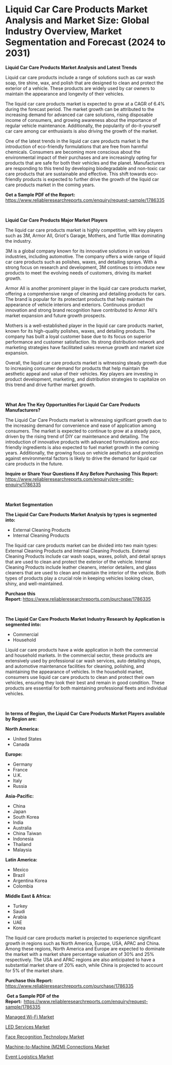 <p><h1>Liquid Car Care Products Market Analysis and Market Size: Global Industry Overview, Market Segmentation and Forecast (2024 to 2031)</h1></p><p><strong>Liquid Car Care Products Market Analysis and Latest Trends</strong></p>
<p><p>Liquid car care products include a range of solutions such as car wash soap, tire shine, wax, and polish that are designed to clean and protect the exterior of a vehicle. These products are widely used by car owners to maintain the appearance and longevity of their vehicles.</p><p>The liquid car care products market is expected to grow at a CAGR of 6.4% during the forecast period. The market growth can be attributed to the increasing demand for advanced car care solutions, rising disposable income of consumers, and growing awareness about the importance of regular vehicle maintenance. Additionally, the popularity of do-it-yourself car care among car enthusiasts is also driving the growth of the market.</p><p>One of the latest trends in the liquid car care products market is the introduction of eco-friendly formulations that are free from harmful chemicals. Consumers are becoming more conscious about the environmental impact of their purchases and are increasingly opting for products that are safe for both their vehicles and the planet. Manufacturers are responding to this trend by developing biodegradable and non-toxic car care products that are sustainable and effective. This shift towards eco-friendly products is expected to further drive the growth of the liquid car care products market in the coming years.</p></p>
<p><strong>Get a Sample PDF of the Report:&nbsp;</strong> <a href="https://www.reliableresearchreports.com/enquiry/request-sample/1786335">https://www.reliableresearchreports.com/enquiry/request-sample/1786335</a></p>
<p>&nbsp;</p>
<p><strong>Liquid Car Care Products Major Market Players</strong></p>
<p><p>The liquid car care products market is highly competitive, with key players such as 3M, Armor All, Griot's Garage, Mothers, and Turtle Wax dominating the industry. </p><p>3M is a global company known for its innovative solutions in various industries, including automotive. The company offers a wide range of liquid car care products such as polishes, waxes, and detailing sprays. With a strong focus on research and development, 3M continues to introduce new products to meet the evolving needs of customers, driving its market growth.</p><p>Armor All is another prominent player in the liquid car care products market, offering a comprehensive range of cleaning and detailing products for cars. The brand is popular for its protectant products that help maintain the appearance of vehicle interiors and exteriors. Continuous product innovation and strong brand recognition have contributed to Armor All's market expansion and future growth prospects.</p><p>Mothers is a well-established player in the liquid car care products market, known for its high-quality polishes, waxes, and detailing products. The company has built a loyal customer base due to its focus on superior performance and customer satisfaction. Its strong distribution network and marketing strategies have facilitated sales revenue growth and market size expansion.</p><p>Overall, the liquid car care products market is witnessing steady growth due to increasing consumer demand for products that help maintain the aesthetic appeal and value of their vehicles. Key players are investing in product development, marketing, and distribution strategies to capitalize on this trend and drive further market growth.</p></p>
<p>&nbsp;</p>
<p><strong>What Are The Key Opportunities For Liquid Car Care Products Manufacturers?</strong></p>
<p><p>The Liquid Car Care Products market is witnessing significant growth due to the increasing demand for convenience and ease of application among consumers. The market is expected to continue to grow at a steady pace, driven by the rising trend of DIY car maintenance and detailing. The introduction of innovative products with advanced formulations and eco-friendly ingredients is also expected to fuel market growth in the coming years. Additionally, the growing focus on vehicle aesthetics and protection against environmental factors is likely to drive the demand for liquid car care products in the future.</p></p>
<p><strong>Inquire or Share Your Questions If Any Before Purchasing This Report:</strong> <a href="https://www.reliableresearchreports.com/enquiry/pre-order-enquiry/1786335">https://www.reliableresearchreports.com/enquiry/pre-order-enquiry/1786335</a></p>
<p>&nbsp;</p>
<p><strong>Market Segmentation</strong></p>
<p><strong>The Liquid Car Care Products Market Analysis by types is segmented into:</strong></p>
<p><ul><li>External Cleaning Products</li><li>Internal Cleaning Products</li></ul></p>
<p><p>The liquid car care products market can be divided into two main types: External Cleaning Products and Internal Cleaning Products. External Cleaning Products include car wash soaps, waxes, polish, and detail sprays that are used to clean and protect the exterior of the vehicle. Internal Cleaning Products include leather cleaners, interior detailers, and glass cleaners that are used to clean and maintain the interior of the vehicle. Both types of products play a crucial role in keeping vehicles looking clean, shiny, and well-maintained.</p></p>
<p><strong>Purchase this Report:&nbsp;</strong><a href="https://www.reliableresearchreports.com/purchase/1786335">https://www.reliableresearchreports.com/purchase/1786335</a></p>
<p>&nbsp;</p>
<p><strong>The Liquid Car Care Products Market Industry Research by Application is segmented into:</strong></p>
<p><ul><li>Commercial</li><li>Household</li></ul></p>
<p><p>Liquid car care products have a wide application in both the commercial and household markets. In the commercial sector, these products are extensively used by professional car wash services, auto detailing shops, and automotive maintenance facilities for cleaning, polishing, and maintaining the appearance of vehicles. In the household market, consumers use liquid car care products to clean and protect their own vehicles, ensuring they look their best and remain in good condition. These products are essential for both maintaining professional fleets and individual vehicles.</p></p>
<p>&nbsp;</p>
<p><strong>In terms of Region, the Liquid Car Care Products Market Players available by Region are:</strong></p>
<p>
    <p> <strong> North America: </strong>
        <ul>
            <li>United States</li>
            <li>Canada</li>
        </ul>
        </p> 
    <p> <strong> Europe: </strong>
        <ul>
            <li>Germany</li>
            <li>France</li>
            <li>U.K.</li>
            <li>Italy</li>
            <li>Russia</li>
        </ul>
        </p> 
    <p> <strong> Asia-Pacific: </strong>
        <ul>
            <li>China</li>
            <li>Japan</li>
            <li>South Korea</li>
            <li>India</li>
            <li>Australia</li>
            <li>China Taiwan</li>
            <li>Indonesia</li>
            <li>Thailand</li>
            <li>Malaysia</li>
        </ul>
        </p> 
    <p> <strong> Latin America: </strong>
        <ul>
            <li>Mexico</li>
            <li>Brazil</li>
            <li>Argentina Korea</li>
            <li>Colombia</li>
        </ul>
        </p> 
    <p> <strong> Middle East & Africa: </strong>
        <ul>
            <li>Turkey</li>
            <li>Saudi</li>
            <li>Arabia</li>
            <li>UAE</li>
            <li>Korea</li>
        </ul>
    </p>
    </p>
<p><p>The liquid car care products market is projected to experience significant growth in regions such as North America, Europe, USA, APAC and China. Among these regions, North America and Europe are expected to dominate the market with a market share percentage valuation of 30% and 25% respectively. The USA and APAC regions are also anticipated to have a substantial market share of 20% each, while China is projected to account for 5% of the market share.</p></p>
<p><strong>Purchase this Report: </strong><a href="https://www.reliableresearchreports.com/purchase/1786335">https://www.reliableresearchreports.com/purchase/1786335</a></p>
<p>&nbsp;<strong>Get a Sample PDF of the Report:&nbsp;&nbsp;</strong><a href="https://www.reliableresearchreports.com/enquiry/request-sample/1786335">https://www.reliableresearchreports.com/enquiry/request-sample/1786335</a></p>
<p><strong></strong></p>
<p><p><a href="https://medium.com/@loririce03/managed-wi-fi-market-analysis-its-cagr-market-segmentation-and-global-industry-overview-f6345e42e1d0">Managed Wi-Fi Market</a></p><p><a href="https://medium.com/@deniseharvey70/led-services-market-size-market-outlook-and-market-forecast-2024-to-2031-770f35f2b6e6">LED Services Market</a></p><p><a href="https://medium.com/@catherinemartinez15/face-recognition-technology-market-size-reveals-the-best-marketing-channels-in-global-industry-6eefbff51056">Face Recognition Technology Market</a></p><p><a href="https://medium.com/@loririce03/machine-to-machine-m2m-connections-market-insight-market-trends-growth-forecasted-from-2024-to-43ce80a73e9d">Machine-to-Machine (M2M) Connections Market</a></p><p><a href="https://medium.com/@deniseharvey70/event-logistics-market-report-reveals-the-latest-trends-and-growth-opportunities-of-this-market-f292c964027a">Event Logistics Market</a></p></p>